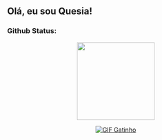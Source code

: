 ## Olá, eu sou Quesia!


### Github Status: 

<div align="center">
  <a href="https://github.com/quesia-araujo">
  <img height="180em" src="https://github-readme-stats.vercel.app/api/top-langs/?username=quesia-araujo&layout=compact&langs_count=7&theme=dracula"/>
</div>


<div align="center">
  
  ![GIF Gatinho](https://media.giphy.com/media/aNqEFrYVnsS52/giphy.gif)
  
</div>

